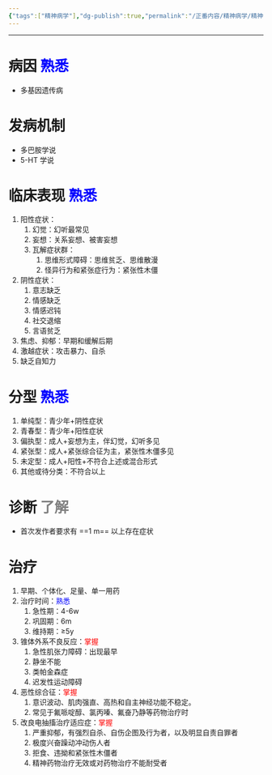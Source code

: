 ```yaml
---
{"tags":["精神病学"],"dg-publish":true,"permalink":"/正番内容/精神病学/精神分裂症/","dgPassFrontmatter":true}
---
```


---
# 病因 <font color="blue">熟悉</font>
+ 多基因遗传病
# 发病机制
+ 多巴胺学说
+ 5-HT 学说
# 临床表现 <font color="blue">熟悉</font>
1. 阳性症状：
	1. 幻觉：幻听最常见
	2. 妄想：关系妄想、被害妄想
	3. 瓦解症状群：
		1. 思维形式障碍：思维贫乏、思维散漫
		2. 怪异行为和紧张症行为：紧张性木僵
2. 阴性症状：
	1. 意志缺乏
	2. 情感缺乏
	3. 情感迟钝
	4. 社交退缩
	5. 言语贫乏
3. 焦虑、抑郁：早期和缓解后期
4. 激越症状：攻击暴力、自杀
5. 缺乏自知力
# 分型 <font color="blue">熟悉</font>
1. 单纯型：青少年+阴性症状
2. 青春型：青少年+阳性症状
3. 偏执型：成人+妄想为主，伴幻觉，幻听多见
4. 紧张型：成人+紧张综合征为主，紧张性木僵多见
5. 未定型：成人+阳性+不符合上述或混合形式
6. 其他或待分类：不符合以上
# 诊断 <font color="grey">了解</font>
+ 首次发作者要求有 ==1 m== 以上存在症状
# 治疗
1. 早期、个体化、足量、单一用药
2. 治疗时间：<font color="blue">熟悉</font>
	1. 急性期：4-6w
	2. 巩固期：6m
	3. 维持期：≥5y
3. 锥体外系不良反应：<font color="red">掌握</font>
	1. 急性肌张力障碍：出现最早
	2. 静坐不能
	3. 类帕金森症
	4. 迟发性运动障碍
4. 恶性综合征：<font color="red">掌握</font>
	1. 意识波动、肌肉强直、高热和自主神经功能不稳定。
	2. 常见于氟哌啶醇、氯丙嗪、氟奋乃静等药物治疗时
5. 改良电抽搐治疗适应症：<font color="red">掌握</font>
	1. 严重抑郁，有强烈自杀、自伤企图及行为者，以及明显自责自罪者
	2. 极度兴奋躁动冲动伤人者
	3. 拒食、违拗和紧张性木僵者
	4. 精神药物治疗无效或对药物治疗不能耐受者